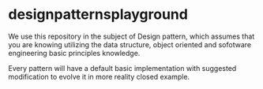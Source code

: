 # designpatternsplayground

We use this repository in the subject of Design pattern, which assumes that you are knowing utilizing the data structure, object oriented and sofotware engineering basic principles knowledge.

Every pattern will have a default basic implementation with suggested modification to evolve it in more reality closed example.
